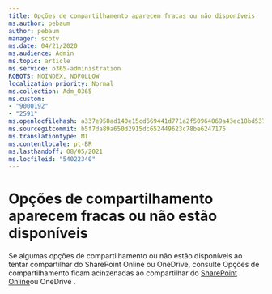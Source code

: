 ```yaml
---
title: Opções de compartilhamento aparecem fracas ou não disponíveis
ms.author: pebaum
author: pebaum
manager: scotv
ms.date: 04/21/2020
ms.audience: Admin
ms.topic: article
ms.service: o365-administration
ROBOTS: NOINDEX, NOFOLLOW
localization_priority: Normal
ms.collection: Adm_O365
ms.custom:
- "9000192"
- "2591"
ms.openlocfilehash: a337e958ad140e15cd669441d771a2f50964069a43ec18bd537f0a105ae60b6a
ms.sourcegitcommit: b5f7da89a650d2915dc652449623c78be6247175
ms.translationtype: MT
ms.contentlocale: pt-BR
ms.lasthandoff: 08/05/2021
ms.locfileid: "54022340"
---
```

# <a name="sharing-options-appear-dim-or-are-not-available"></a>Opções de compartilhamento aparecem fracas ou não estão disponíveis

Se algumas opções de compartilhamento ou não estão disponíveis ao tentar compartilhar do SharePoint Online ou OneDrive, consulte Opções de compartilhamento ficam acinzenadas ao compartilhar do [SharePoint Online](https://docs.microsoft.com/sharepoint/support/administration/sharing-options-grayed-out-when-sharing-from-sharepoint-online-or-onedrive)ou OneDrive .